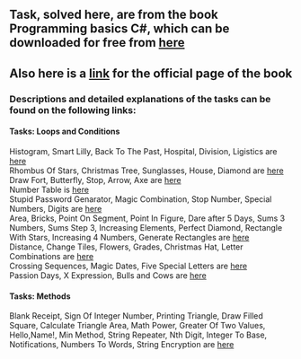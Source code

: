 ﻿## Task, solved here, are from the book Programming basics C#, which can be downloaded for free from [here](https://www.gitbook.com/book/software-university-foundation/programming-basics-csharp-bg/details)
## Also here is a [link](https://csharp-book.softuni.bg) for the official page of the book 

### Descriptions and detailed explanations of the tasks can be found on the following links:
#### Tasks: Loops and Conditions

Histogram, Smart Lilly, Back To The Past, Hospital, Division, Ligistics are [here](https://csharp-book.softuni.bg/chapter-05-loops-exam-problems.html)  
Rhombus Of Stars, Christmas Tree, Sunglasses, House, Diamond are [here](https://csharp-book.softuni.bg/chapter-06-nested-loops.html)
Draw Fort, Butterfly, Stop, Arrow, Axe are [here](https://csharp-book.softuni.bg/chapter-06-nested-loops-exam-problems.html)  
Number Table is [here](https://csharp-book.softuni.bg/chapter-07-complex-loops.html)  
Stupid Password Genarator, Magic Combination, Stop Number, Special Numbers, Digits are [here](https://csharp-book.softuni.bg/chapter-07-complex-loops-exam-problems.html)  
Area, Bricks, Point On Segment, Point In Figure, Dare after 5 Days, Sums 3 Numbers, Sums Step 3, Increasing Elements, Perfect Diamond, Rectangle With Stars, Increasing 4 Numbers, Generate Rectangles are [here](https://csharp-book.softuni.bg/chapter-08-exam-preparation.html)  
Distance, Change Tiles, Flowers, Grades, Christmas Hat, Letter Combinations are [here](https://csharp-book.softuni.bg/chapter-08-exam-preparation-part-2.html)  
Crossing Sequences, Magic Dates, Five Special Letters are [here](https://csharp-book.softuni.bg/chapter-09-problems-for-champions.html)  
Passion Days, X Expression, Bulls and Cows are [here](https://csharp-book.softuni.bg/chapter-09-problems-for-champions-part-2.html)

#### Tasks: Methods

Blank Receipt, Sign Of Integer Number, Printing Triangle, Draw Filled Square, Calculate Triangle Area, 
Math Power, Greater Of Two Values, Hello,Name!, Min Method, String Repeater, Nth Digit, Integer To Base,
Notifications, Numbers To Words, String Encryption are [here](https://csharp-book.softuni.bg/chapter-10-methods.html)